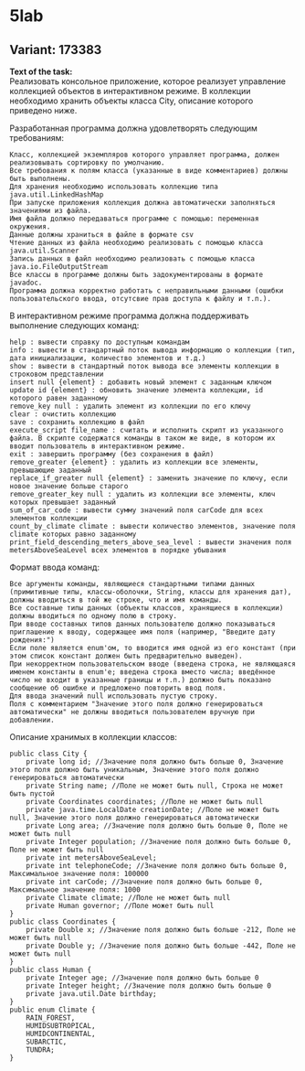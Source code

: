 <h1>5lab</h1>
<h2>Variant: 173383</h2>
<strong>Text of the task:</strong><br>
Реализовать консольное приложение, которое реализует управление коллекцией объектов в интерактивном режиме. В коллекции необходимо хранить объекты класса City, описание которого приведено ниже.

Разработанная программа должна удовлетворять следующим требованиям:

    Класс, коллекцией экземпляров которого управляет программа, должен реализовывать сортировку по умолчанию.
    Все требования к полям класса (указанные в виде комментариев) должны быть выполнены.
    Для хранения необходимо использовать коллекцию типа java.util.LinkedHashMap
    При запуске приложения коллекция должна автоматически заполняться значениями из файла.
    Имя файла должно передаваться программе с помощью: переменная окружения.
    Данные должны храниться в файле в формате csv
    Чтение данных из файла необходимо реализовать с помощью класса java.util.Scanner
    Запись данных в файл необходимо реализовать с помощью класса java.io.FileOutputStream
    Все классы в программе должны быть задокументированы в формате javadoc.
    Программа должна корректно работать с неправильными данными (ошибки пользовательского ввода, отсутсвие прав доступа к файлу и т.п.).

В интерактивном режиме программа должна поддерживать выполнение следующих команд:

    help : вывести справку по доступным командам
    info : вывести в стандартный поток вывода информацию о коллекции (тип, дата инициализации, количество элементов и т.д.)
    show : вывести в стандартный поток вывода все элементы коллекции в строковом представлении
    insert null {element} : добавить новый элемент с заданным ключом
    update id {element} : обновить значение элемента коллекции, id которого равен заданному
    remove_key null : удалить элемент из коллекции по его ключу
    clear : очистить коллекцию
    save : сохранить коллекцию в файл
    execute_script file_name : считать и исполнить скрипт из указанного файла. В скрипте содержатся команды в таком же виде, в котором их вводит пользователь в интерактивном режиме.
    exit : завершить программу (без сохранения в файл)
    remove_greater {element} : удалить из коллекции все элементы, превышающие заданный
    replace_if_greater null {element} : заменить значение по ключу, если новое значение больше старого
    remove_greater_key null : удалить из коллекции все элементы, ключ которых превышает заданный
    sum_of_car_code : вывести сумму значений поля carCode для всех элементов коллекции
    count_by_climate climate : вывести количество элементов, значение поля climate которых равно заданному
    print_field_descending_meters_above_sea_level : вывести значения поля metersAboveSeaLevel всех элементов в порядке убывания

Формат ввода команд:

    Все аргументы команды, являющиеся стандартными типами данных (примитивные типы, классы-оболочки, String, классы для хранения дат), должны вводиться в той же строке, что и имя команды.
    Все составные типы данных (объекты классов, хранящиеся в коллекции) должны вводиться по одному полю в строку.
    При вводе составных типов данных пользователю должно показываться приглашение к вводу, содержащее имя поля (например, "Введите дату рождения:")
    Если поле является enum'ом, то вводится имя одной из его констант (при этом список констант должен быть предварительно выведен).
    При некорректном пользовательском вводе (введена строка, не являющаяся именем константы в enum'е; введена строка вместо числа; введённое число не входит в указанные границы и т.п.) должно быть показано сообщение об ошибке и предложено повторить ввод поля.
    Для ввода значений null использовать пустую строку.
    Поля с комментарием "Значение этого поля должно генерироваться автоматически" не должны вводиться пользователем вручную при добавлении.

Описание хранимых в коллекции классов:

    public class City {
        private long id; //Значение поля должно быть больше 0, Значение этого поля должно быть уникальным, Значение этого поля должно генерироваться автоматически
        private String name; //Поле не может быть null, Строка не может быть пустой
        private Coordinates coordinates; //Поле не может быть null
        private java.time.LocalDate creationDate; //Поле не может быть null, Значение этого поля должно генерироваться автоматически
        private Long area; //Значение поля должно быть больше 0, Поле не может быть null
        private Integer population; //Значение поля должно быть больше 0, Поле не может быть null
        private int metersAboveSeaLevel;
        private int telephoneCode; //Значение поля должно быть больше 0, Максимальное значение поля: 100000
        private int carCode; //Значение поля должно быть больше 0, Максимальное значение поля: 1000
        private Climate climate; //Поле не может быть null
        private Human governor; //Поле может быть null
    }
    public class Coordinates {
        private Double x; //Значение поля должно быть больше -212, Поле не может быть null
        private Double y; //Значение поля должно быть больше -442, Поле не может быть null
    }
    public class Human {
        private Integer age; //Значение поля должно быть больше 0
        private Integer height; //Значение поля должно быть больше 0
        private java.util.Date birthday;
    }
    public enum Climate {
        RAIN_FOREST,
        HUMIDSUBTROPICAL,
        HUMIDCONTINENTAL,
        SUBARCTIC,
        TUNDRA;
    }
